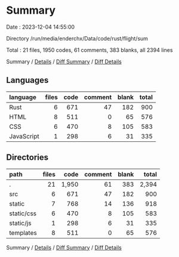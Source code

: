 # Summary

Date : 2023-12-04 14:55:00

Directory /run/media/enderchx/Data/code/rust/flight/sum

Total : 21 files,  1950 codes, 61 comments, 383 blanks, all 2394 lines

Summary / [Details](details.md) / [Diff Summary](diff.md) / [Diff Details](diff-details.md)

## Languages
| language | files | code | comment | blank | total |
| :--- | ---: | ---: | ---: | ---: | ---: |
| Rust | 6 | 671 | 47 | 182 | 900 |
| HTML | 8 | 511 | 0 | 65 | 576 |
| CSS | 6 | 470 | 8 | 105 | 583 |
| JavaScript | 1 | 298 | 6 | 31 | 335 |

## Directories
| path | files | code | comment | blank | total |
| :--- | ---: | ---: | ---: | ---: | ---: |
| . | 21 | 1,950 | 61 | 383 | 2,394 |
| src | 6 | 671 | 47 | 182 | 900 |
| static | 7 | 768 | 14 | 136 | 918 |
| static/css | 6 | 470 | 8 | 105 | 583 |
| static/js | 1 | 298 | 6 | 31 | 335 |
| templates | 8 | 511 | 0 | 65 | 576 |

Summary / [Details](details.md) / [Diff Summary](diff.md) / [Diff Details](diff-details.md)